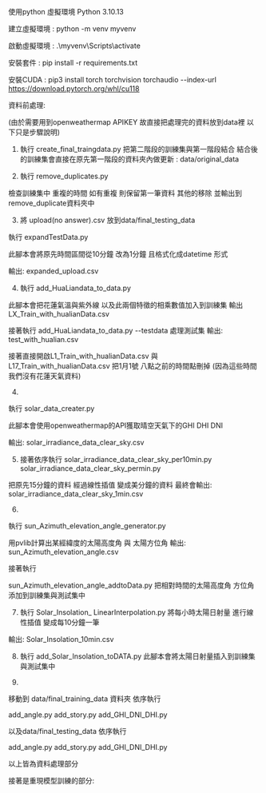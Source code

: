 使用python 虛擬環境  Python 3.10.13

建立虛擬環境 : python -m venv myvenv

啟動虛擬環境 : .\myvenv\Scripts\activate

安裝套件 : pip install -r requirements.txt

安裝CUDA : pip3 install torch torchvision torchaudio --index-url https://download.pytorch.org/whl/cu118



資料前處理:

(由於需要用到openweathermap APIKEY 故直接把處理完的資料放到data裡 以下只是步驟說明)

1. 執行 create_final_traingdata.py
把第二階段的訓練集與第一階段結合
結合後的訓練集會直接在原先第一階段的資料夾內做更新 : data/original_data

2. 執行 remove_duplicates.py

檢查訓練集中 重複的時間 
如有重複 則保留第一筆資料 其他的移除
並輸出到remove_duplicate資料夾中

3. 將 upload(no answer).csv 放到data/final_testing_data

執行 expandTestData.py 

此腳本會將原先時間區間從10分鐘 改為1分鐘 且格式化成datetime 形式

輸出: expanded_upload.csv


4. 執行 add_HuaLiandata_to_data.py

此腳本會把花蓮氣溫與紫外線 以及此兩個特徵的相乘數值加入到訓練集 
輸出LX_Train_with_hualianData.csv

接著執行 add_HuaLiandata_to_data.py --testdata
處理測試集 輸出: test_with_hualian.csv

接著直接開啟L1_Train_with_hualianData.csv  與  L17_Train_with_hualianData.csv
把1月1號 八點之前的時間點刪掉 (因為這些時間 我們沒有花蓮天氣資料)


4. 

執行 solar_data_creater.py  

此腳本會使用openweathermap的API獲取晴空天氣下的GHI DHI  DNI

輸出: solar_irradiance_data_clear_sky.csv

5. 接著依序執行 
solar_irradiance_data_clear_sky_per10min.py
solar_irradiance_data_clear_sky_permin.py

把原先15分鐘的資料 經過線性插值 變成美分鐘的資料
最終會輸出: solar_irradiance_data_clear_sky_1min.csv

6. 
執行
sun_Azimuth_elevation_angle_generator.py

用pvlib計算出某經緯度的太陽高度角 與 太陽方位角
輸出: sun_Azimuth_elevation_angle.csv

接著執行

sun_Azimuth_elevation_angle_addtoData.py
把相對時間的太陽高度角 方位角 添加到訓練集與測試集中


7. 執行 Solar_Insolation_ LinearInterpolation.py
將每小時太陽日射量 進行線性插值 變成每10分鐘一筆

輸出: Solar_Insolation_10min.csv


8. 執行 add_Solar_Insolation_toDATA.py
此腳本會將太陽日射量插入到訓練集與測試集中


9.  
移動到 data/final_training_data 資料夾
依序執行

add_angle.py
add_story.py
add_GHI_DNI_DHI.py

以及data/final_testing_data
依序執行

add_angle.py
add_story.py
add_GHI_DNI_DHI.py



以上皆為資料處理部分


接著是重現模型訓練的部分:



